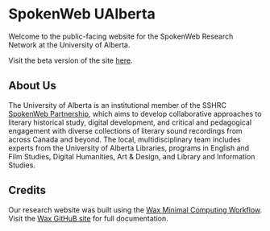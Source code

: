 # SpokenWeb UAlberta
Welcome to the public-facing website for the SpokenWeb Research Network at the University of Alberta.

Visit the beta version of the site [here](https://spokenwebalberta.github.io/spokenweb-ualberta/).

## About Us
The University of Alberta is an institutional member of the SSHRC [SpokenWeb Partnership](https://spokenweb.ca/), which aims to develop collaborative approaches to literary historical study, digital development, and critical and pedagogical engagement with diverse collections of literary sound recordings from across Canada and beyond. The local, multidisciplinary team includes experts from the University of Alberta Libraries, programs in English and Film Studies, Digital Humanities, Art & Design, and Library and Information Studies.

## Credits
Our research website was built using the [Wax Minimal Computing Workflow](https://minicomp.github.io/wax/). Visit the [Wax GitHuB site](https://github.com/minicomp/wax/) for full documentation.


